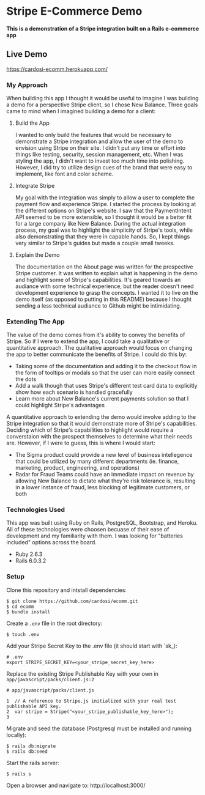 # Stripe E-Commerce Demo

#### This is a demonstration of a Stripe integration built on a Rails e-commerce app

## Live Demo
https://cardosi-ecomm.herokuapp.com/



### My Approach
When building this app I thought it would be useful to imagine I was building a demo for a perspective Stripe client, so I chose New Balance. Three goals came to mind when I imagined building a demo for a client:
1. Build the App

   I wanted to only build the features that would be necessary to demonstrate a Stripe integration and allow the user of the demo to envision using Stripe on their site. I didn't put any time or effort into things like testing, security, session management, etc. When I was styling the app, I didn't want to invest too much time into polishing. However, I did try to utilize design cues of the brand that were easy to implement, like font and color scheme.
1. Integrate Stripe

    My goal with the integration was simply to allow a user to complete the payment flow and experience Stripe. I started the process by looking at the different options on Stripe's website. I saw that the PaymentIntent API seemed to be more extensible, so I thought it would be a better fit for a large company like New Balance. During the actual integration process, my goal was to highlight the simplicity of Stripe's tools, while also demonstrating that they were in capable hands. So, I kept things very similar to Stripe's guides but made a couple small tweeks.

1. Explain the Demo

   The documentation on the About page was written for the prospective Stripe customer. It was written to explain what is happening in the demo and highlight some of Stripe's capabilities. It's geared towards an audiance with some technical experience, but the reader doesn't need development experience to grasp the concepts. I wanted it to live on the demo itself (as opposed to putting in this README) because I thought sending a less technical audiance to Github might be intimidating.



### Extending The App
The value of the demo comes from it's ability to convey the benefits of Stripe. So if I were to extend the app, I could take a qualitative or quantitative approach. The qualitative approach would focus on changing the app to better communicate the benefits of Stripe. I could do this by:
* Taking some of the documentation and adding it to the checkout flow in the form of tooltips or modals so that the user can more easily connect the dots
* Add a walk though that uses Stripe's different test card data to explicitly show how each scenario is handled gracefully
* Learn more about New Balance's current payments solution so that I could highlight Stripe's advantages

A quantitative approach to extending the demo would involve adding to the Stripe integration so that it would demonstrate more of Stripe's capabilities. Deciding which of Stripe's capabilities to highlight would require a converstaion with the prospect themselves to determine what their needs are. However, if I were to guess, this is where I would start:
* The Sigma product could provide a new level of business intellegence that could be utilized by many different departments (ie. finance, marketing, product, engineering, and operations)
* Radar for Fraud Teams could have an immediate impact on revenue by allowing New Balance to dictate what they're risk tolerance is, resulting in a lower instance of fraud, less blocking of legitimate customers, or both

### Technologies Used
This app was built using Ruby on Rails, PostgreSQL, Bootstrap, and Heroku. All of these technologies were choosen becuase of their ease of development and my familiarity with them. I was looking for "batteries included" options across the board.
* Ruby 2.6.3
* Rails 6.0.3.2

### Setup

Clone this repository and intstall dependencies:
```
$ git clone https://github.com/cardosi/ecomm.git
$ cd ecomm
$ bundle install
```

Create a `.env` file in the root directory:
```
$ touch .env
```

Add your Stripe Secret Key to the .env file (it should start with `sk_):
```
# .env
export STRIPE_SECRET_KEY=<your_stripe_secret_key_here>
```

Replace the existing Stripe Publishable Key with your own in `app/javascript/packs/client.js:2`
```
# app/javascript/packs/client.js

1  // A reference to Stripe.js initialized with your real test publishable API key.
2  var stripe = Stripe("<your_stripe_publishable_key_here>");
3
```

Migrate and seed the database (Postgresql must be installed and running locally):
```
$ rails db:migrate
$ rails db:seed
```

Start the rails server:
```
$ rails s
```

Open a browser and navigate to: http://localhost:3000/